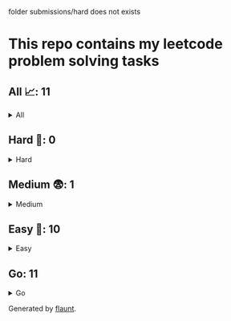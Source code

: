 folder submissions/hard does not exists
# This repo contains my leetcode problem solving tasks

## All 📈: 11

<details>
<summary>All</summary>

| #     | Problem            | Difficulty | Solvings                |
|:-----:|:------------------:|:----------:|:-----------------------:|
|1|[Binary Search](https://leetcode.com/problems/binary-search)|Easy|[Go](submissions/easy/binary-search.go)|
|2|[Climbing Stairs](https://leetcode.com/problems/climbing-stairs)|Easy|[Go](submissions/easy/climbing-stairs.go)|
|3|[Contains Duplicate](https://leetcode.com/problems/contains-duplicate)|Easy|[Go](submissions/easy/contains-duplicate.go)|
|4|[Find All Numbers Disappeared In An Array](https://leetcode.com/problems/find-all-numbers-disappeared-in-an-array)|Easy|[Go](submissions/easy/find-all-numbers-disappeared-in-an-array.go)|
|5|[Kth Largest Element In An Array](https://leetcode.com/problems/kth-largest-element-in-an-array)|Medium|[Go](submissions/medium/kth-largest-element-in-an-array.go)|
|6|[Merge Sorted Array](https://leetcode.com/problems/merge-sorted-array)|Easy|[Go](submissions/easy/merge-sorted-array.go)|
|7|[Merge Two Sorted Lists](https://leetcode.com/problems/merge-two-sorted-lists)|Easy|[Go](submissions/easy/merge-two-sorted-lists.go)|
|8|[Missing Number](https://leetcode.com/problems/missing-number)|Easy|[Go](submissions/easy/missing-number.go)|
|9|[Palindrome Linked List](https://leetcode.com/problems/palindrome-linked-list)|Easy|[Go](submissions/easy/palindrome-linked-list.go)|
|10|[Range Sum Query Immutable](https://leetcode.com/problems/range-sum-query-immutable)|Easy|[Go](submissions/easy/range-sum-query-immutable.go)|
|11|[Single Number](https://leetcode.com/problems/single-number)|Easy|[Go](submissions/easy/single-number.go)|
</details>

## Hard 🤯: 0

<details>
<summary>Hard</summary>

| #     | Problem            | Difficulty | Solvings                |
|:-----:|:------------------:|:----------:|:-----------------------:|

</details>

## Medium 😨: 1

<details>
<summary>Medium</summary>

| #     | Problem            | Difficulty | Solvings                |
|:-----:|:------------------:|:----------:|:-----------------------:|
|1|[Kth Largest Element In An Array](https://leetcode.com/problems/kth-largest-element-in-an-array)|Medium|[Go](submissions/medium/kth-largest-element-in-an-array.go)|
</details>

## Easy 🥱: 10

<details>
<summary>Easy</summary>

| #     | Problem            | Difficulty | Solvings                |
|:-----:|:------------------:|:----------:|:-----------------------:|
|1|[Binary Search](https://leetcode.com/problems/binary-search)|Easy|[Go](submissions/easy/binary-search.go)|
|2|[Climbing Stairs](https://leetcode.com/problems/climbing-stairs)|Easy|[Go](submissions/easy/climbing-stairs.go)|
|3|[Contains Duplicate](https://leetcode.com/problems/contains-duplicate)|Easy|[Go](submissions/easy/contains-duplicate.go)|
|4|[Find All Numbers Disappeared In An Array](https://leetcode.com/problems/find-all-numbers-disappeared-in-an-array)|Easy|[Go](submissions/easy/find-all-numbers-disappeared-in-an-array.go)|
|5|[Merge Sorted Array](https://leetcode.com/problems/merge-sorted-array)|Easy|[Go](submissions/easy/merge-sorted-array.go)|
|6|[Merge Two Sorted Lists](https://leetcode.com/problems/merge-two-sorted-lists)|Easy|[Go](submissions/easy/merge-two-sorted-lists.go)|
|7|[Missing Number](https://leetcode.com/problems/missing-number)|Easy|[Go](submissions/easy/missing-number.go)|
|8|[Palindrome Linked List](https://leetcode.com/problems/palindrome-linked-list)|Easy|[Go](submissions/easy/palindrome-linked-list.go)|
|9|[Range Sum Query Immutable](https://leetcode.com/problems/range-sum-query-immutable)|Easy|[Go](submissions/easy/range-sum-query-immutable.go)|
|10|[Single Number](https://leetcode.com/problems/single-number)|Easy|[Go](submissions/easy/single-number.go)|
</details>


## Go: 11
<details>
<summary>Go</summary>

| #     | Problem            | Difficulty | Solvings                |
|:-----:|:------------------:|:----------:|:-----------------------:|
|1|[Binary Search](https://leetcode.com/problems/binary-search)|Easy|[Go](submissions/easy/binary-search.go)|
|2|[Climbing Stairs](https://leetcode.com/problems/climbing-stairs)|Easy|[Go](submissions/easy/climbing-stairs.go)|
|3|[Contains Duplicate](https://leetcode.com/problems/contains-duplicate)|Easy|[Go](submissions/easy/contains-duplicate.go)|
|4|[Find All Numbers Disappeared In An Array](https://leetcode.com/problems/find-all-numbers-disappeared-in-an-array)|Easy|[Go](submissions/easy/find-all-numbers-disappeared-in-an-array.go)|
|5|[Kth Largest Element In An Array](https://leetcode.com/problems/kth-largest-element-in-an-array)|Medium|[Go](submissions/medium/kth-largest-element-in-an-array.go)|
|6|[Merge Sorted Array](https://leetcode.com/problems/merge-sorted-array)|Easy|[Go](submissions/easy/merge-sorted-array.go)|
|7|[Merge Two Sorted Lists](https://leetcode.com/problems/merge-two-sorted-lists)|Easy|[Go](submissions/easy/merge-two-sorted-lists.go)|
|8|[Missing Number](https://leetcode.com/problems/missing-number)|Easy|[Go](submissions/easy/missing-number.go)|
|9|[Palindrome Linked List](https://leetcode.com/problems/palindrome-linked-list)|Easy|[Go](submissions/easy/palindrome-linked-list.go)|
|10|[Range Sum Query Immutable](https://leetcode.com/problems/range-sum-query-immutable)|Easy|[Go](submissions/easy/range-sum-query-immutable.go)|
|11|[Single Number](https://leetcode.com/problems/single-number)|Easy|[Go](submissions/easy/single-number.go)|
</details>

Generated by [flaunt](https://github.com/vadimalekseev/flaunt).
